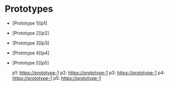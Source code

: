 # Prototypes

* [Prototype 1][p1]
* [Prototype 2][p2]
* [Prototype 3][p3]
* [Prototype 4][p4]
* [Prototype 5][p5]

  p1: <https://prototype-1>
  p2: <https://prototype-1>
  p3: <https://prototype-1>
  p4: <https://prototype-1>
  p5: <https://prototype-1>
